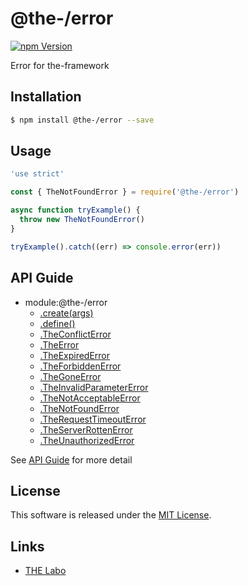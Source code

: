 @the-/error
==========

<!---
This file is generated by @the-/templates. Do not update manually.
--->

<!-- Badge Start -->
<a name="badges"></a>

[![npm Version][bd_npm_shield_url]][bd_npm_url]

[bd_repo_url]: https://github.com/the-labo/the
[bd_npm_url]: http://www.npmjs.org/package/@the-/error
[bd_npm_shield_url]: http://img.shields.io/npm/v/@the-/error.svg?style=flat

<!-- Badge End -->


<!-- Description Start -->
<a name="description"></a>

Error for the-framework

<!-- Description End -->


<!-- Overview Start -->
<a name="overview"></a>




<!-- Overview End -->


<!-- Sections Start -->
<a name="sections"></a>

<!-- Section from "doc/readme/01.Installation.md.hbs" Start -->

<a name="section-doc-readme-01-installation-md"></a>

Installation
-----

```bash
$ npm install @the-/error --save
```


<!-- Section from "doc/readme/01.Installation.md.hbs" End -->

<!-- Section from "doc/readme/02.Usage.md.hbs" Start -->

<a name="section-doc-readme-02-usage-md"></a>

Usage
---------

```javascript
'use strict'

const { TheNotFoundError } = require('@the-/error')

async function tryExample() {
  throw new TheNotFoundError()
}

tryExample().catch((err) => console.error(err))

```


<!-- Section from "doc/readme/02.Usage.md.hbs" End -->


<!-- Sections Start -->

<a name="api"></a>

## API Guide


- module:@the-/error
  - [.create(args)](./doc/api/api.md#module_@the-/error.create)
  - [.define()](./doc/api/api.md#module_@the-/error.define)
  - [.TheConflictError](./doc/api/api.md#module_@the-/error.TheConflictError)
  - [.TheError](./doc/api/api.md#module_@the-/error.TheError)
  - [.TheExpiredError](./doc/api/api.md#module_@the-/error.TheExpiredError)
  - [.TheForbiddenError](./doc/api/api.md#module_@the-/error.TheForbiddenError)
  - [.TheGoneError](./doc/api/api.md#module_@the-/error.TheGoneError)
  - [.TheInvalidParameterError](./doc/api/api.md#module_@the-/error.TheInvalidParameterError)
  - [.TheNotAcceptableError](./doc/api/api.md#module_@the-/error.TheNotAcceptableError)
  - [.TheNotFoundError](./doc/api/api.md#module_@the-/error.TheNotFoundError)
  - [.TheRequestTimeoutError](./doc/api/api.md#module_@the-/error.TheRequestTimeoutError)
  - [.TheServerRottenError](./doc/api/api.md#module_@the-/error.TheServerRottenError)
  - [.TheUnauthorizedError](./doc/api/api.md#module_@the-/error.TheUnauthorizedError)

See [API Guide](./doc/api/api.md) for more detail


<!-- LICENSE Start -->
<a name="license"></a>

License
-------
This software is released under the [MIT License](https://github.com/the-labo/the/blob/master/LICENSE).

<!-- LICENSE End -->


<!-- Links Start -->
<a name="links"></a>

Links
------

+ [THE Labo][the_labo_url]

[the_labo_url]: https://github.com/the-labo

<!-- Links End -->
